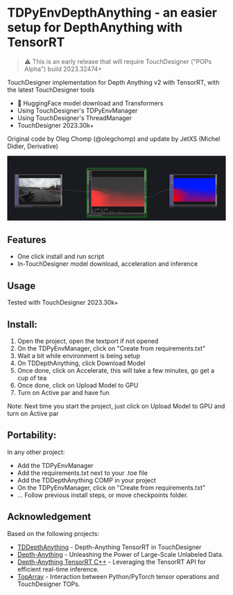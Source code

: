 # TDPyEnvDepthAnything - an easier setup for DepthAnything with TensorRT

> ⚠️ This is an early release that will require TouchDesigner ("POPs Alpha") build 2023.32474+

TouchDesigner implementation for Depth Anything v2 with TensorRT, with the latest TouchDesigner tools
- 🤗 HuggingFace model download and Transformers
- Using TouchDesigner's TDPyEnvManager
- Using TouchDesigner's ThreadManager
- TouchDesigner 2023.30k+

Original code by Oleg Chomp (@olegchomp) and update by JetXS (Michel Didier, Derivative)

![header](assets/header.png)

## Features
* One click install and run script
* In-TouchDesigner model download, acceleration and inference
  
## Usage
Tested with TouchDesigner 2023.30k+

## Install:
1. Open the project, open the textport if not opened
2. On the TDPyEnvManager, click on "Create from requirements.txt"
3. Wait a bit while environment is being setup
3. On TDDepthAnything, click Download Model
5. Once done, click on Accelerate, this will take a few minutes, go get a cup of tea
6. Once done, click on Upload Model to GPU
7. Turn on Active par and have fun

Note: Next time you start the project, just click on Upload Model to GPU and turn on Active par

## Portability:
In any other project:
* Add the TDPyEnvManager
* Add the requirements.txt next to your .toe file
* Add the TDDepthAnything COMP in your project
* On the TDPyEnvManager, click on "Create from requirements.txt"
* ... Follow previous install steps, or move checkpoints folder.


## Acknowledgement
Based on the following projects:
* [TDDepthAnything](https://github.com/olegchomp/TDDepthAnything) - Depth-Anything TensorRT in TouchDesigner
* [Depth-Anything](https://github.com/LiheYoung/Depth-Anything) - Unleashing the Power of Large-Scale Unlabeled Data.
* [Depth-Anything TensorRT C++](https://github.com/spacewalk01/depth-anything-tensorrt) - Leveraging the TensorRT API for efficient real-time inference.
* [TopArray](https://github.com/IntentDev/TopArray) - Interaction between Python/PyTorch tensor operations and TouchDesigner TOPs.

